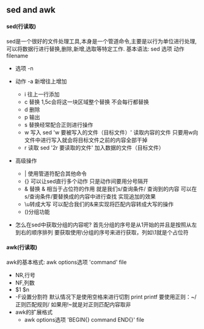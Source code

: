 ﻿## sed and awk
#### sed(行读取)
sed是一个很好的文件处理工具,本身是一个管道命令,主要是以行为单位进行处理,可以将数据行进行替换,删除,新增,选取等特定工作.
基本语法:
sed 选项 动作 filename
- 选项 -n
- 动作 -a   新增往上增加
	- i 往上一行添加
	- c 替换  1,5c会将这一块区域整个替换  不会每行都替换
	- d 删除
	- p 输出
	- s 替换经常配合正则进行操作
	- w 写入 sed 'w 要被写入的文件（目标文件）' 读取内容的文件 只要用w向文件中进行写入就会将目标文件之前的内容全部干掉
	- r 读取 sed '2r 要读取的文件' 加入数据的文件（目标文件）


- 高级操作
	- | 使用管道符配合其他命令
	- {} 可以让sed直行多个动作  只是动作间要用分号隔开
	- & 替换
		& 相当于占位符的作用  就是我们s/查询条件/ 查询到的内容
		可以在s/查询条件/要替换成的内容中进行查找 实现追加的效果
	- \u转成大写 可以配合我们的&来实现将匹配内容转成大写的操作
	- ()分组功能
	
- 怎么在sed中获取分组的内容呢?
首先分组的序号是从1开始的并且是按照从左到右的顺序排列
要获取使用\分组的序号来进行获取，列如\1就是个占位符

#### awk(行读取)
awk的基本格式:
awk options选项 'command' file
- NR,行号
- NF,列数
- $1 $n
- -F设置分割符 默认情况下是使用空格来进行切割
print
printf
要使用正则：~/正则匹配规则/
如果用!~就是对正则匹配内容取非
- awk的扩展格式
	- awk options选项 'BEGIN{} command END{}' file